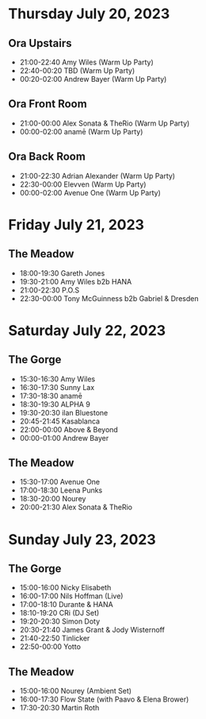 # Thursday July 20, 2023

## Ora Upstairs
- 21:00-22:40 Amy Wiles (Warm Up Party)
- 22:40-00:20 TBD (Warm Up Party)
- 00:20-02:00 Andrew Bayer (Warm Up Party)

## Ora Front Room
- 21:00-00:00 Alex Sonata & TheRio (Warm Up Party)
- 00:00-02:00 anamē (Warm Up Party)

## Ora Back Room
- 21:00-22:30 Adrian Alexander (Warm Up Party)
- 22:30-00:00 Elevven (Warm Up Party)
- 00:00-02:00 Avenue One (Warm Up Party)

# Friday July 21, 2023

## The Meadow

- 18:00-19:30 Gareth Jones
- 19:30-21:00 Amy Wiles b2b HANA
- 21:00-22:30 P.O.S
- 22:30-00:00 Tony McGuinness b2b Gabriel & Dresden

# Saturday July 22, 2023

## The Gorge

- 15:30-16:30 Amy Wiles
- 16:30-17:30 Sunny Lax
- 17:30-18:30 anamē
- 18:30-19:30 ALPHA 9
- 19:30-20:30 ilan Bluestone
- 20:45-21:45 Kasablanca
- 22:00-00:00 Above & Beyond
- 00:00-01:00 Andrew Bayer

## The Meadow

- 15:30-17:00 Avenue One
- 17:00-18:30 Leena Punks
- 18:30-20:00 Nourey
- 20:00-21:30 Alex Sonata & TheRio

# Sunday July 23, 2023

## The Gorge

- 15:00-16:00 Nicky Elisabeth
- 16:00-17:00 Nils Hoffman (Live)
- 17:00-18:10 Durante & HANA
- 18:10-19:20 CRi (DJ Set)
- 19:20-20:30 Simon Doty
- 20:30-21:40 James Grant & Jody Wisternoff
- 21:40-22:50 Tinlicker
- 22:50-00:00 Yotto

## The Meadow

- 15:00-16:00 Nourey (Ambient Set)
- 16:00-17:30 Flow State (with Paavo & Elena Brower)
- 17:30-20:30 Martin Roth
